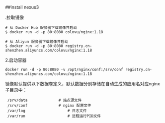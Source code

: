 
##install nexus3

.拉取镜像
```
# 从 Docker Hub 服务器下载镜像并启动
$ docker run -d -p 80:8080 colovu/nginx:1.18

# 从 Aliyun 服务器下载镜像并启动
$ docker run -d -p 80:8080 registry.cn-shenzhen.aliyuncs.com/colovu/nginx:1.18

```
2.启动容器
```
docker run -d -p 80:8080 -v /opt/nginx/conf:/srv/conf registry.cn-shenzhen.aliyuncs.com/colovu/nginx:1.18
```

镜像默认提供以下数据卷定义，默认数据分别存储在自动生成的应用名对应nginx子目录中：
```
 /srv/data				# 站点源文件
 /srv/conf				# nginx 配置文件
 /var/log					# 日志文件
 /var/run					# 进程运行PID文件

 ```